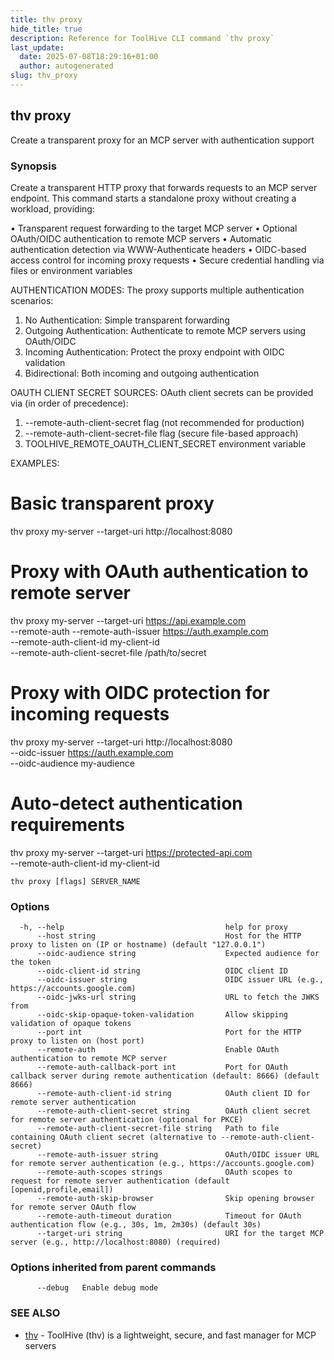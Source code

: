 ```yaml
---
title: thv proxy
hide_title: true
description: Reference for ToolHive CLI command `thv proxy`
last_update:
  date: 2025-07-08T18:29:16+01:00
  author: autogenerated
slug: thv_proxy
---
```


## thv proxy

Create a transparent proxy for an MCP server with authentication support

### Synopsis

Create a transparent HTTP proxy that forwards requests to an MCP server endpoint.
This command starts a standalone proxy without creating a workload, providing:

• Transparent request forwarding to the target MCP server
• Optional OAuth/OIDC authentication to remote MCP servers
• Automatic authentication detection via WWW-Authenticate headers
• OIDC-based access control for incoming proxy requests
• Secure credential handling via files or environment variables

AUTHENTICATION MODES:
The proxy supports multiple authentication scenarios:

1. No Authentication: Simple transparent forwarding
2. Outgoing Authentication: Authenticate to remote MCP servers using OAuth/OIDC
3. Incoming Authentication: Protect the proxy endpoint with OIDC validation
4. Bidirectional: Both incoming and outgoing authentication

OAUTH CLIENT SECRET SOURCES:
OAuth client secrets can be provided via (in order of precedence):
1. --remote-auth-client-secret flag (not recommended for production)
2. --remote-auth-client-secret-file flag (secure file-based approach)
3. TOOLHIVE_REMOTE_OAUTH_CLIENT_SECRET environment variable

EXAMPLES:
  # Basic transparent proxy
  thv proxy my-server --target-uri http://localhost:8080

  # Proxy with OAuth authentication to remote server
  thv proxy my-server --target-uri https://api.example.com \
    --remote-auth --remote-auth-issuer https://auth.example.com \
    --remote-auth-client-id my-client-id \
    --remote-auth-client-secret-file /path/to/secret

  # Proxy with OIDC protection for incoming requests
  thv proxy my-server --target-uri http://localhost:8080 \
    --oidc-issuer https://auth.example.com \
    --oidc-audience my-audience

  # Auto-detect authentication requirements
  thv proxy my-server --target-uri https://protected-api.com \
    --remote-auth-client-id my-client-id

```
thv proxy [flags] SERVER_NAME
```

### Options

```
  -h, --help                                    help for proxy
      --host string                             Host for the HTTP proxy to listen on (IP or hostname) (default "127.0.0.1")
      --oidc-audience string                    Expected audience for the token
      --oidc-client-id string                   OIDC client ID
      --oidc-issuer string                      OIDC issuer URL (e.g., https://accounts.google.com)
      --oidc-jwks-url string                    URL to fetch the JWKS from
      --oidc-skip-opaque-token-validation       Allow skipping validation of opaque tokens
      --port int                                Port for the HTTP proxy to listen on (host port)
      --remote-auth                             Enable OAuth authentication to remote MCP server
      --remote-auth-callback-port int           Port for OAuth callback server during remote authentication (default: 8666) (default 8666)
      --remote-auth-client-id string            OAuth client ID for remote server authentication
      --remote-auth-client-secret string        OAuth client secret for remote server authentication (optional for PKCE)
      --remote-auth-client-secret-file string   Path to file containing OAuth client secret (alternative to --remote-auth-client-secret)
      --remote-auth-issuer string               OAuth/OIDC issuer URL for remote server authentication (e.g., https://accounts.google.com)
      --remote-auth-scopes strings              OAuth scopes to request for remote server authentication (default [openid,profile,email])
      --remote-auth-skip-browser                Skip opening browser for remote server OAuth flow
      --remote-auth-timeout duration            Timeout for OAuth authentication flow (e.g., 30s, 1m, 2m30s) (default 30s)
      --target-uri string                       URI for the target MCP server (e.g., http://localhost:8080) (required)
```

### Options inherited from parent commands

```
      --debug   Enable debug mode
```

### SEE ALSO

* [thv](thv.md)	 - ToolHive (thv) is a lightweight, secure, and fast manager for MCP servers

